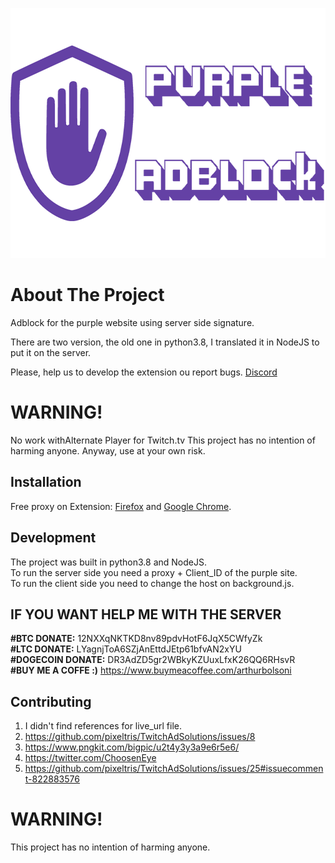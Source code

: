 
<p align="center">
    <img src="images/banner.png" alt="Logo" height="400">
</p>

# About The Project
Adblock for the purple website using server side signature.

There are two version, the old one in python3.8, I translated it in NodeJS to put it on the server.

Please, help us to develop the extension ou report bugs. [Discord](https://discord.gg/7MpUUDNxHx)

# WARNING!
No work withAlternate Player for Twitch.tv
This project has no intention of harming anyone.
Anyway, use at your own risk.

## Installation

Free proxy on Extension: [Firefox](https://addons.mozilla.org/pt-BR/firefox/addon/purpleadblock/) and [Google Chrome](https://chrome.google.com/webstore/detail/purple-adblock/lkgcfobnmghhbhgekffaadadhmeoindg).

## Development
The project was built in python3.8 and NodeJS. <br>
To run the server side you need a proxy + Client_ID of the purple site. <br>
To run the client side you need to change the host on background.js.

## IF YOU WANT HELP ME WITH THE SERVER

**#BTC DONATE:** 12NXXqNKTKD8nv89pdvHotF6JqX5CWfyZk <br>
**#LTC DONATE:** LYagnjToA6SZjAnEttdJEtp61bfvAN2xYU <br>
**#DOGECOIN DONATE:** DR3AdZD5gr2WBkyKZUuxLfxK26QQ6RHsvR <br>
**#BUY ME A COFFE :)** https://www.buymeacoffee.com/arthurbolsoni

## Contributing

1. I didn't find references for live_url file.
2. https://github.com/pixeltris/TwitchAdSolutions/issues/8
3. https://www.pngkit.com/bigpic/u2t4y3y3a9e6r5e6/
4. https://twitter.com/ChoosenEye
5. https://github.com/pixeltris/TwitchAdSolutions/issues/25#issuecomment-822883576

# WARNING!
This project has no intention of harming anyone. 
